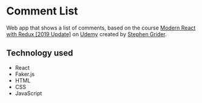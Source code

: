 # Comment List

Web app that shows a list of comments, based on the course [Modern React with Redux [2019 Update]](https://www.udemy.com/react-redux/) on [Udemy](https://www.udemy.com/) created by [Stephen Grider](https://github.com/StephenGrider).

## Technology used

- React
- Faker.js
- HTML
- CSS
- JavaScript
